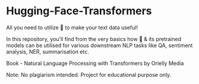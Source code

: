# Hugging-Face-Transformers
All you need to utilize 🤗 to make your text data useful!

In this repository, you'll find from the very basics how 🤗 & its pretrained models can be utilised for various downstream NLP tasks like QA, sentiment analysis, NER, summarisation etc.

Book - Natural Language Processing with Transformers by Orielly Media

Note: No plagiarism intended. Project for educational purpose only.
